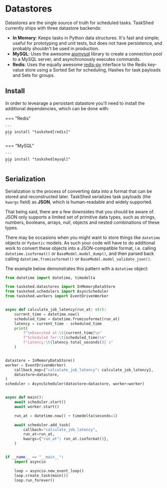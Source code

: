 # Datastores

Datastores are the single source of truth for scheduled tasks. TaskShed currently ships with three datastore backends:

* **In Memory**: Keeps tasks in Python data structures. It's fast and simple; useful for prototyping and unit tests, but does not have persistence, and probably shouldn't be used in production.
* **MySQL**: Uses the awesome [aiomysql](https://github.com/aio-libs/aiomysql) library to create a connection pool to a MySQL server, and asynchronously executes commands.
* **Redis**: Uses the equally awesome [redis-py](https://github.com/redis/redis-py) interface to the Redis key-value store using a Sorted Set for scheduling, Hashes for task payloads and Sets for groups.

## Install

In order to levearage a persistant datastore you'll need to install the additional dependencies, which can be done with:

=== "Redis"

    ```
    pip install "taskshed[redis]"
    ```

=== "MySQL"

    ```
    pip install "taskshed[mysql]"
    ```

## Serialization

Serialization is the process of converting data into a format that can be stored and reconstructed later. TaskShed serializes task payloads (the `kwargs` field) as **JSON**, which is human-readable and widely supported.

That being said, there are a few downsides that you should be aware of. JSON only supports a limited set of primitive data types, such as strings, numbers, booleans, arrays, null, objects and nested combinations of these types. 

There may be occasions when you might want to store things like `datetime` objects or `Pydantic` models. As such your code will have to do additional work to convert these objects into a JSON-compatible format, i.e. calling `datetime.isoformat()` or `BaseModel.model_dump()`, and then parsed back calling `datetime.fromisoformat()` or `BaseModel.model_validate_json()`.

The example below demonstrates this pattern with a `datetime` object:

```py title="Example When Passing Datetime Objects as Callback Kwargs" hl_lines="10 31"
from datetime import datetime, timedelta

from taskshed.datastores import InMemoryDataStore
from taskshed.schedulers import AsyncScheduler
from taskshed.workers import EventDrivenWorker


async def calculate_job_latency(run_at: str):
    current_time = datetime.now()
    scheduled_time = datetime.fromisoformat(run_at)
    latency = current_time - scheduled_time
    print(
        f"\nExecuted at:\t{current_time}\n"
        f"Scheduled for:\t{scheduled_time}\n"
        f"Latency:\t{latency.total_seconds()} s"
    )


datastore = InMemoryDataStore()
worker = EventDrivenWorker(
    callback_map={"calculate_job_latency": calculate_job_latency},
    datastore=datastore,
)
scheduler = AsyncScheduler(datastore=datastore, worker=worker)


async def main():
    await scheduler.start()
    await worker.start()

    run_at = datetime.now() + timedelta(seconds=1)

    await scheduler.add_task(
        callback="calculate_job_latency",
        run_at=run_at,
        kwargs={"run_at": run_at.isoformat()},
    )


if __name__ == "__main__":
    import asyncio

    loop = asyncio.new_event_loop()
    loop.create_task(main())
    loop.run_forever()

```